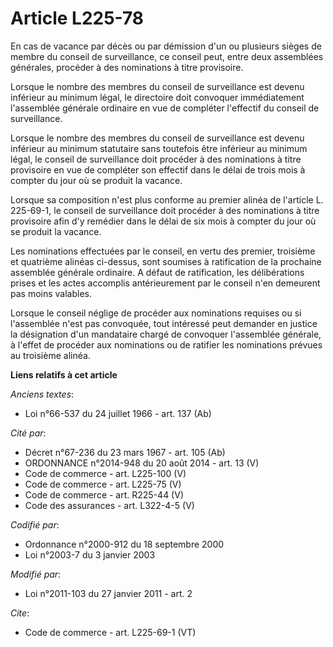 # Article L225-78

En cas de vacance par décès ou par démission d'un ou plusieurs sièges de membre du conseil de surveillance, ce conseil peut,
entre deux assemblées générales, procéder à des nominations à titre provisoire. 

Lorsque le nombre des membres du conseil de surveillance est devenu inférieur au minimum légal, le directoire doit convoquer
immédiatement l'assemblée générale ordinaire en vue de compléter l'effectif du conseil de surveillance. 

Lorsque le nombre des membres du conseil de surveillance est devenu inférieur au minimum statutaire sans toutefois être
inférieur au minimum légal, le conseil de surveillance doit procéder à des nominations à titre provisoire en vue de compléter
son effectif dans le délai de trois mois à compter du jour où se produit la vacance. 

Lorsque sa composition n'est plus conforme au premier alinéa de l'article L. 225-69-1, le conseil de surveillance doit
procéder à des nominations à titre provisoire afin d'y remédier dans le délai de six mois à compter du jour où se produit la
vacance. 

Les nominations effectuées par le conseil, en vertu des premier, troisième et quatrième alinéas ci-dessus, sont soumises à
ratification de la prochaine assemblée générale ordinaire. A défaut de ratification, les délibérations prises et les actes
accomplis antérieurement par le conseil n'en demeurent pas moins valables. 

Lorsque le conseil néglige de procéder aux nominations requises ou si l'assemblée n'est pas convoquée, tout intéressé peut
demander en justice la désignation d'un mandataire chargé de convoquer l'assemblée générale, à l'effet de procéder aux
nominations ou de ratifier les nominations prévues au troisième alinéa.

**Liens relatifs à cet article**

_Anciens textes_:

  - Loi n°66-537 du 24 juillet 1966 - art. 137 (Ab)

_Cité par_:

  - Décret n°67-236 du 23 mars 1967 - art. 105 (Ab)
  - ORDONNANCE n°2014-948 du 20 août 2014 - art. 13 (V)
  - Code de commerce - art. L225-100 (V)
  - Code de commerce - art. L225-75 (V)
  - Code de commerce - art. R225-44 (V)
  - Code des assurances - art. L322-4-5 (V)

_Codifié par_:

  - Ordonnance n°2000-912 du 18 septembre 2000
  - Loi n°2003-7 du 3 janvier 2003

_Modifié par_:

  - Loi n°2011-103 du 27 janvier 2011 - art. 2

_Cite_:

  - Code de commerce - art. L225-69-1 (VT)
